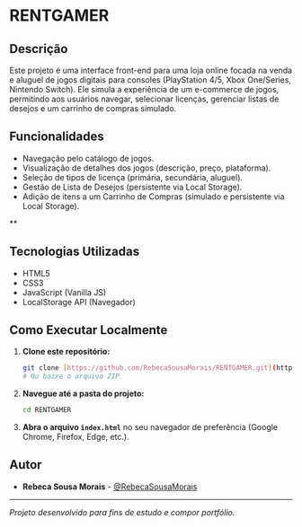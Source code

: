 # RENTGAMER

## Descrição

Este projeto é uma interface front-end para uma loja online focada na venda e aluguel de jogos digitais para consoles (PlayStation 4/5, Xbox One/Series, Nintendo Switch). Ele simula a experiência de um e-commerce de jogos, permitindo aos usuários navegar, selecionar licenças, gerenciar listas de desejos e um carrinho de compras simulado.

## Funcionalidades

* Navegação pelo catálogo de jogos.
* Visualização de detalhes dos jogos (descrição, preço, plataforma).
* Seleção de tipos de licença (primária, secundária, aluguel).
* Gestão de Lista de Desejos (persistente via Local Storage).
* Adição de itens a um Carrinho de Compras (simulado e persistente via Local Storage).

**

## Tecnologias Utilizadas

* HTML5
* CSS3
* JavaScript (Vanilla JS)
* LocalStorage API (Navegador)

## Como Executar Localmente

1.  **Clone este repositório:**
    ```bash
    git clone [https://github.com/RebecaSousaMorais/RENTGAMER.git](https://github.com/RebecaSousaMorais/RENTGAMER.git) 
    # Ou baixe o arquivo ZIP
    ```
2.  **Navegue até a pasta do projeto:**
    ```bash
    cd RENTGAMER
    ```
3.  **Abra o arquivo `index.html`** no seu navegador de preferência (Google Chrome, Firefox, Edge, etc.).

##  Autor

* **Rebeca Sousa Morais** - [@RebecaSousaMorais](https://www.github.com/RebecaSousaMorais)

---
*Projeto desenvolvido para fins de estudo e compor portfólio.*
